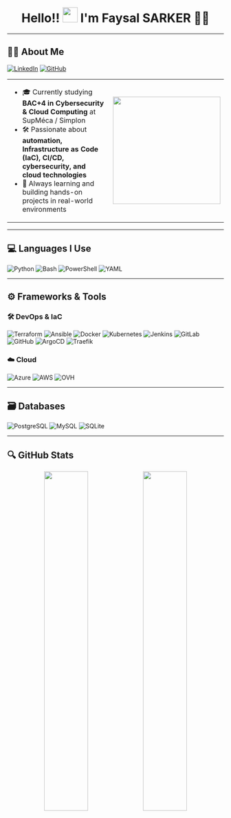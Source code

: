 <h1 align="center">Hello!! <img src="https://media.giphy.com/media/hvRJCLFzcasrR4ia7z/giphy.gif" width="35px" style="display:inline;"> I'm Faysal SARKER 🚀🔐</h1>

---

## 🧑‍💻 About Me

[![LinkedIn](https://img.shields.io/badge/-LinkedIn-0077B5?style=flat-square&logo=linkedin&logoColor=white)](https://www.linkedin.com/in/sarker-faysal-050665212)
[![GitHub](https://img.shields.io/badge/-GitHub-181717?style=flat-square&logo=github&logoColor=white)](https://github.com/faysal123455)

<table>
<tr>
<td>

- 🎓 Currently studying **BAC+4 in Cybersecurity & Cloud Computing** at SupMéca / Simplon  
- 🛠️ Passionate about **automation, Infrastructure as Code (IaC), CI/CD, cybersecurity, and cloud technologies**  
- 🚀 Always learning and building hands-on projects in real-world environments  

</td>
<td align="center">
<img src="https://raw.githubusercontent.com/faysal123455/faysal123455/master/faysal-dev.gif" width="250"/>

</td>
</tr>
</table>

---

## 💻 Languages I Use

![Python](https://img.shields.io/badge/-Python-3776AB?logo=python&logoColor=white)
![Bash](https://img.shields.io/badge/-Bash-121011?logo=gnubash&logoColor=white)
![PowerShell](https://img.shields.io/badge/-PowerShell-5391FE?logo=powershell&logoColor=white)
![YAML](https://img.shields.io/badge/-YAML-C9B200?logo=yaml&logoColor=black)

---

## ⚙️ Frameworks & Tools

### 🛠 DevOps & IaC  
![Terraform](https://img.shields.io/badge/-Terraform-623CE4?logo=terraform&logoColor=white)
![Ansible](https://img.shields.io/badge/-Ansible-000000?logo=ansible&logoColor=white)
![Docker](https://img.shields.io/badge/-Docker-2496ED?logo=docker&logoColor=white)
![Kubernetes](https://img.shields.io/badge/-Kubernetes-326CE5?logo=kubernetes&logoColor=white)
![Jenkins](https://img.shields.io/badge/-Jenkins-D24939?logo=jenkins&logoColor=white)
![GitLab](https://img.shields.io/badge/-GitLab-FC6D26?logo=gitlab&logoColor=white)
![GitHub](https://img.shields.io/badge/-GitHub-181717?logo=github&logoColor=white)
![ArgoCD](https://img.shields.io/badge/-ArgoCD-17A2B8?logo=argo&logoColor=white)
![Traefik](https://img.shields.io/badge/-Traefik-24A1C1?logo=traefikproxy&logoColor=white)

### ☁️ Cloud  
![Azure](https://img.shields.io/badge/-Azure-0078D4?logo=microsoftazure&logoColor=white)
![AWS](https://img.shields.io/badge/-AWS-232F3E?logo=amazonaws&logoColor=white)
![OVH](https://img.shields.io/badge/-OVH-1238F4?logo=ovh&logoColor=white)

---

## 🗃️ Databases

![PostgreSQL](https://img.shields.io/badge/-PostgreSQL-4169E1?logo=postgresql&logoColor=white)
![MySQL](https://img.shields.io/badge/-MySQL-4479A1?logo=mysql&logoColor=white)
![SQLite](https://img.shields.io/badge/-SQLite-003B57?logo=sqlite&logoColor=white)

---

## 🔍 GitHub Stats

<p align="center">
  <img src="https://github-readme-stats.vercel.app/api?username=faysal123455&show_icons=true&theme=radical" width="45%" />
  <img src="https://github-readme-stats.vercel.app/api/top-langs/?username=faysal123455&layout=compact&theme=radical" width="45%" />
</p>
